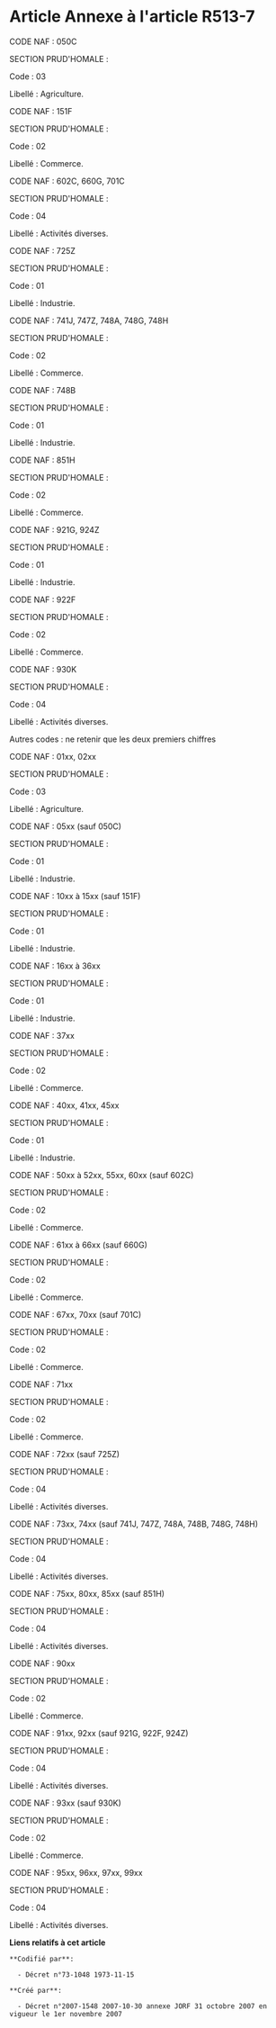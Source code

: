 # Article Annexe à l'article R513-7

CODE NAF : 050C

SECTION PRUD'HOMALE :

Code : 03

Libellé : Agriculture.  

CODE NAF : 151F

SECTION PRUD'HOMALE :

Code : 02

Libellé : Commerce.  

CODE NAF : 602C, 660G, 701C

SECTION PRUD'HOMALE :

Code : 04

Libellé : Activités diverses.  

CODE NAF : 725Z

SECTION PRUD'HOMALE :

Code : 01

Libellé : Industrie.  

CODE NAF : 741J, 747Z, 748A, 748G, 748H

SECTION PRUD'HOMALE :

Code : 02

Libellé : Commerce.  

CODE NAF : 748B

SECTION PRUD'HOMALE :

Code : 01

Libellé : Industrie.  

CODE NAF : 851H

SECTION PRUD'HOMALE :

Code : 02

Libellé : Commerce.  

CODE NAF : 921G, 924Z

SECTION PRUD'HOMALE :

Code : 01

Libellé : Industrie.  

CODE NAF : 922F

SECTION PRUD'HOMALE :

Code : 02

Libellé : Commerce.  

CODE NAF : 930K

SECTION PRUD'HOMALE :

Code : 04

Libellé : Activités diverses.  

Autres codes : ne retenir que les deux premiers chiffres

CODE NAF : 01xx, 02xx

SECTION PRUD'HOMALE :

Code : 03

Libellé : Agriculture.  

CODE NAF : 05xx (sauf 050C)

SECTION PRUD'HOMALE :

Code : 01

Libellé : Industrie.  

CODE NAF : 10xx à 15xx (sauf 151F)

SECTION PRUD'HOMALE :

Code : 01

Libellé : Industrie.  

CODE NAF : 16xx à 36xx

SECTION PRUD'HOMALE :

Code : 01

Libellé : Industrie.  

CODE NAF : 37xx

SECTION PRUD'HOMALE :

Code : 02

Libellé : Commerce.

CODE NAF : 40xx, 41xx, 45xx

SECTION PRUD'HOMALE :

Code : 01

Libellé : Industrie.

CODE NAF : 50xx à 52xx, 55xx, 60xx (sauf 602C)

SECTION PRUD'HOMALE :

Code : 02

Libellé : Commerce.  

CODE NAF : 61xx à 66xx (sauf 660G)

SECTION PRUD'HOMALE :

Code : 02

Libellé : Commerce.  

CODE NAF : 67xx, 70xx (sauf 701C)

SECTION PRUD'HOMALE :

Code : 02

Libellé : Commerce.  

CODE NAF : 71xx

SECTION PRUD'HOMALE :

Code : 02

Libellé : Commerce.  

CODE NAF : 72xx (sauf 725Z)

SECTION PRUD'HOMALE :

Code : 04

Libellé : Activités diverses.  

CODE NAF : 73xx, 74xx (sauf 741J, 747Z, 748A, 748B, 748G, 748H)

SECTION PRUD'HOMALE :

Code : 04

Libellé : Activités diverses.  

CODE NAF : 75xx, 80xx, 85xx (sauf 851H)

SECTION PRUD'HOMALE :

Code : 04

Libellé : Activités diverses.  

CODE NAF : 90xx

SECTION PRUD'HOMALE :

Code : 02

Libellé : Commerce.  

CODE NAF : 91xx, 92xx (sauf 921G, 922F, 924Z)

SECTION PRUD'HOMALE :

Code : 04

Libellé : Activités diverses.  

CODE NAF : 93xx (sauf 930K)

SECTION PRUD'HOMALE :

Code : 02

Libellé : Commerce.  

CODE NAF : 95xx, 96xx, 97xx, 99xx

SECTION PRUD'HOMALE :

Code : 04

Libellé : Activités diverses.

**Liens relatifs à cet article**

	**Codifié par**:

	  - Décret n°73-1048 1973-11-15

	**Créé par**:

	  - Décret n°2007-1548 2007-10-30 annexe JORF 31 octobre 2007 en vigueur le 1er novembre 2007
